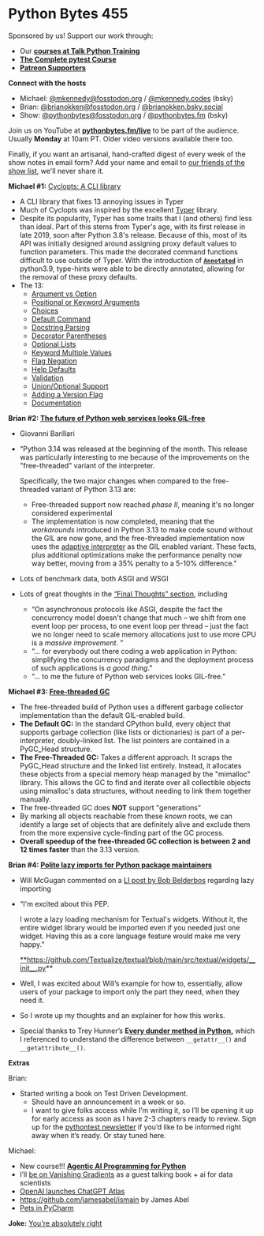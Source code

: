 # Python Bytes 455

Sponsored by us! Support our work through:

- Our [**courses at Talk Python Training**](https://training.talkpython.fm/)
- [**The Complete pytest Course**](https://courses.pythontest.com/p/the-complete-pytest-course)
- [**Patreon Supporters**](https://www.patreon.com/pythonbytes)

**Connect with the hosts**

- Michael: [@mkennedy@fosstodon.org](https://fosstodon.org/@mkennedy) / [@mkennedy.codes](https://bsky.app/profile/mkennedy.codes) (bsky)
- Brian: [@brianokken@fosstodon.org](https://fosstodon.org/@brianokken) / [@brianokken.bsky.social](https://bsky.app/profile/brianokken.bsky.social)
- Show: [@pythonbytes@fosstodon.org](https://fosstodon.org/@pythonbytes) / [@pythonbytes.fm](https://bsky.app/profile/pythonbytes.fm) (bsky)

Join us on YouTube at [**pythonbytes.fm/live**](https://pythonbytes.fm/stream/live) to be part of the audience. Usually **Monday** at 10am PT. Older video versions available there too.

Finally, if you want an artisanal, hand-crafted digest of every week of the show notes in email form? Add your name and email to [our friends of the show list](https://pythonbytes.fm/friends-of-the-show), we'll never share it.

**Michael #1:** [Cyclopts: A CLI library](https://www.reddit.com/r/Python/comments/18hn2t1/cyclopts_a_cli_library_that_fixes_13_annoying/)

- A CLI library that fixes 13 annoying issues in Typer
- Much of Cyclopts was inspired by the excellent [Typer](https://typer.tiangolo.com/) library.
- Despite its popularity, Typer has some traits that I (and others) find less than ideal. Part of this stems from Typer's age, with its first release in late 2019, soon after Python 3.8's release. Because of this, most of its API was initially designed around assigning proxy default values to function parameters. This made the decorated command functions difficult to use outside of Typer. With the introduction of [**`Annotated`**](https://docs.python.org/3/library/typing.html#typing.Annotated) in python3.9, type-hints were able to be directly annotated, allowing for the removal of these proxy defaults.
- The 13:
  - [Argument vs Option](https://cyclopts.readthedocs.io/en/latest/vs_typer/argument_vs_option/README.html)
  - [Positional or Keyword Arguments](https://cyclopts.readthedocs.io/en/latest/vs_typer/positional_or_keyword/README.html)
  - [Choices](https://cyclopts.readthedocs.io/en/latest/vs_typer/choices/README.html)
  - [Default Command](https://cyclopts.readthedocs.io/en/latest/vs_typer/default_command/README.html)
  - [Docstring Parsing](https://cyclopts.readthedocs.io/en/latest/vs_typer/docstring/README.html)
  - [Decorator Parentheses](https://cyclopts.readthedocs.io/en/latest/vs_typer/decorator_parentheses/README.html)
  - [Optional Lists](https://cyclopts.readthedocs.io/en/latest/vs_typer/optional_list/README.html)
  - [Keyword Multiple Values](https://cyclopts.readthedocs.io/en/latest/vs_typer/keyword_multiple_values/README.html)
  - [Flag Negation](https://cyclopts.readthedocs.io/en/latest/vs_typer/flag_negation/README.html)
  - [Help Defaults](https://cyclopts.readthedocs.io/en/latest/vs_typer/help_defaults/README.html)
  - [Validation](https://cyclopts.readthedocs.io/en/latest/vs_typer/validation/README.html)
  - [Union/Optional Support](https://cyclopts.readthedocs.io/en/latest/vs_typer/union_support/README.html)
  - [Adding a Version Flag](https://cyclopts.readthedocs.io/en/latest/vs_typer/version_flag/README.html)
  - [Documentation](https://cyclopts.readthedocs.io/en/latest/vs_typer/documentation/README.html)

**Brian #2: [The future of Python web services looks GIL-free](https://blog.baro.dev/p/the-future-of-python-web-services-looks-gil-free)**

- Giovanni Barillari

- “Python 3.14 was released at the beginning of the month. This release was particularly interesting to me because of the improvements on the "free-threaded" variant of the interpreter.

  Specifically, the two major changes when compared to the free-threaded variant of Python 3.13 are:

  - Free-threaded support now reached *phase II*, meaning it's no longer considered experimental
  - The implementation is now completed, meaning that the *workarounds* introduced in Python 3.13 to make code sound without the GIL are now gone, and the free-threaded implementation now uses the [adaptive interpreter](https://peps.python.org/pep-0659/) as the GIL enabled variant. These facts, plus additional optimizations make the performance penalty now way better, moving from a 35% penalty to a 5-10% difference.”

- Lots of benchmark data, both ASGI and WSGI

- Lots of great thoughts in the [“Final Thoughts” section](https://blog.baro.dev/p/the-future-of-python-web-services-looks-gil-free#final-thoughts), including

  - “On asynchronous protocols like ASGI, despite the fact the concurrency model doesn't change that much – we shift from one event loop per process, to one event loop per thread – just the fact we no longer need to scale memory allocations just to use more CPU is a *massive improvement*. ”
  - “… for everybody out there coding a web application in Python: simplifying the concurrency paradigms and the deployment process of such applications is *a good thing*.”
  - “… to me the future of Python web services looks GIL-free.”

**Michael #3: [Free-threaded GC](https://labs.quansight.org/blog/free-threaded-gc-3-14?utm_source=www.pythonweekly.com&utm_medium=newsletter&utm_campaign=python-weekly-issue-715-september-25-2025&_bhlid=84bed6f1832d8f86c020851c30ccb5c07eb3267c)**

- The free-threaded build of Python uses a different garbage collector implementation than the default GIL-enabled build.
- **The Default GC:** In the standard CPython build, every object that supports garbage collection (like lists or dictionaries) is part of a per-interpreter, doubly-linked list. The list pointers are contained in a PyGC_Head structure.
- **The Free-Threaded GC:** Takes a different approach. It scraps the PyGC_Head structure and the linked list entirely. Instead, it allocates these objects from a special memory heap managed by the "mimalloc" library. This allows the GC to find and iterate over all collectible objects using mimalloc's data structures, without needing to link them together manually.
- The free-threaded GC does **NOT** support "generations”
- By marking all objects reachable from these *known* roots, we can identify a large set of objects that are definitely alive and exclude them from the more expensive cycle-finding part of the GC process.
- **Overall speedup of the free-threaded GC collection is between 2 and 12 times faster** than the 3.13 version.

**Brian #4: [Polite lazy imports for Python package maintainers](https://pythontest.com/polite-lazy-imports-python-packages/)**

- Will McGugan commented on a [LI post by Bob Belderbos](https://www.linkedin.com/feed/update/urn:li:activity:7387408872946171904?commentUrn=urn%3Ali%3Acomment%3A(activity%3A7387408872946171904%2C7387770808019984384)&dashCommentUrn=urn%3Ali%3Afsd_comment%3A(7387770808019984384%2Curn%3Ali%3Aactivity%3A7387408872946171904)) regarding lazy importing

- “I'm excited about this PEP.

  I wrote a lazy loading mechanism for Textual's widgets. Without it, the entire widget library would be imported even if you needed just one widget. Having this as a core language feature would make me very happy.”

  [**](https://github.com/Textualize/textual/blob/main/src/textual/widgets/__init__.py)https://github.com/Textualize/textual/blob/main/src/textual/widgets/__init__.py**

- Well, I was excited about Will’s example for how to, essentially, allow users of your package to import only the part they need, when they need it.

- So I wrote up my thoughts and an explainer for how this works.

- Special thanks to Trey Hunner’s **E[very dunder method in Python](https://www.pythonmorsels.com/every-dunder-method/),** which I referenced to understand the difference between `__getattr__()` and `__getattribute__()`.

**Extras**

Brian:

- Started writing a book on Test Driven Development.
  - Should have an announcement in a week or so.
  - I want to give folks access while I’m writing it, so I’ll be opening it up for early access as soon as I have 2-3 chapters ready to review. Sign up for the [pythontest newsletter](https://pythontest.com/newsletter/) if you’d like to be informed right away when it’s ready. Or stay tuned here.

Michael:

- New course!!! [**Agentic AI Programming for Python**](https://training.talkpython.fm/courses/agentic-ai-programming-for-python)
- I’ll [be on Vanishing Gradients](https://luma.com/bzm5etak) as a guest talking book + ai for data scientists
- [OpenAI launches ChatGPT Atlas](https://openai.com/index/introducing-chatgpt-atlas/)
- https://github.com/jamesabel/ismain by James Abel
- [Pets in PyCharm](https://github.com/stillya/vpet)

**Joke:** [You're absolutely right](https://x.com/Mayhem4Markets/status/1980001528464175463)